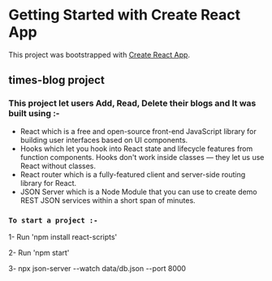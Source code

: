 # Getting Started with Create React App

This project was bootstrapped with [Create React App](https://github.com/facebook/create-react-app).

## times-blog project

### This project let users Add, Read, Delete their blogs and It was built using  :-

- React which is a free and open-source front-end JavaScript library for building user interfaces based on UI components.
- Hooks which let you hook into React state and lifecycle features from function components. Hooks don't work inside classes — they let us use React without classes.
- React router which is a fully-featured client and server-side routing library for React.
- JSON Server which is a Node Module that you can use to create demo REST JSON services within a short span of minutes.


### `To start a project :-` 

1- Run 'npm install react-scripts'

2- Run 'npm start'

3- npx json-server --watch data/db.json --port 8000
